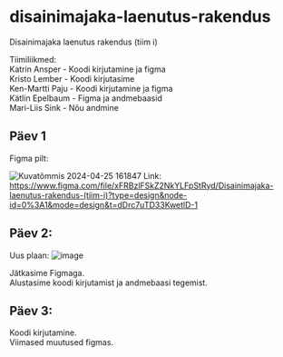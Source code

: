 # disainimajaka-laenutus-rakendus
Disainimajaka laenutus rakendus (tiim i)


Tiimiliikmed:  
Katrin Ansper - Koodi kirjutamine ja figma  
Kristo Lember  - Koodi kirjutasime  
Ken-Martti Paju - Koodi kirjutamine ja figma  
Kätlin Epelbaum  - Figma ja andmebaasid  
Mari-Liis Sink  - Nõu andmine  

## Päev 1  
Figma pilt: 

![Kuvatõmmis 2024-04-25 161847](https://github.com/mariliis01/disainimajaka-laenutus-rakendus/assets/145542776/20e20da9-a175-41eb-845d-223a90a6926c)
Link: 
https://www.figma.com/file/xFRBzlFSkZ2NkYLFpStRyd/Disainimajaka-laenutus-rakendus-(tiim-i)?type=design&node-id=0%3A1&mode=design&t=dDrc7uTD33KwetlD-1
## Päev 2:
Uus plaan: ![image](https://github.com/mariliis01/disainimajaka-laenutus-rakendus/assets/145542776/23737dfd-a308-4224-9ce7-c3a04a7e4cb4)


Jätkasime Figmaga.  
Alustasime koodi kirjutamist ja andmebaasi tegemist.

## Päev 3:
Koodi kirjutamine.  
Viimased muutused figmas.

